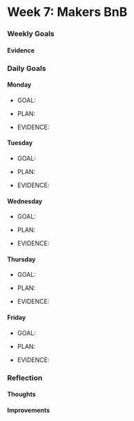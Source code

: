 # Week 7: Makers BnB

### Weekly Goals


#### Evidence

### Daily Goals
#### Monday
* GOAL: 

* PLAN: 

* EVIDENCE: 

#### Tuesday
* GOAL: 

* PLAN:  

* EVIDENCE: 

#### Wednesday
* GOAL: 

* PLAN: 

* EVIDENCE: 

#### Thursday
* GOAL: 

* PLAN: 

* EVIDENCE: 

#### Friday
* GOAL: 

* PLAN: 

* EVIDENCE:  

### Reflection
#### Thoughts

#### Improvements

